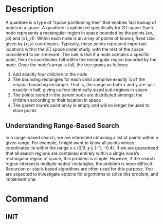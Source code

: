 # Description
A quadtree is a type of “space partitioning tree” that enables fast lookup of points in a space. A quadtree is optimized specifically for 2D space. Each node represents a rectangular region in space bounded by the points (𝑥𝑜, 𝑦𝑜) and (𝑥1, 𝑦1). Within each node is an array of points of known, fixed size, given by (𝑥, 𝑦) coordinates. Typically, these points represent important locations within the 2D space under study, with the rest of the space considered to be irrelevant. The rule is that if a node contains a specific point, then its coordinates fall within the rectangular region bounded by the node. Once the node’s array is full, the tree grows as follows:<br/>
1. Add exactly four children to the node
2. The bounding rectangles for each child comprise exactly ¼ of the original bounding rectangle. That is, the range
on both x and y are split exactly in half, giving us four identically sized sub-regions in space
3. The points stored in the parent node are distributed amongst the children according to their location in space
4. The parent node’s point array is empty and will no longer be used to store points
## Understanding Range-Based Search
In a range-based search, we are interested obtaining a list of points within a given range. For example, I might want to know all points whose coordinates lie within the range 𝑥 ∈ (0,1), 𝑦 ∈ (−1, −0.4). If we are guaranteed that all search regions are contained entirely within a single node’s rectangular region of space, this problem is simple. However, if the search region intersects multiple nodes’ rectangles, the problem is more difficult. Recursion or stack-based algorithms are often used for this purpose. You are expected to investigate options for algorithms to solve this problem, and implement one.
# Command
## INIT

